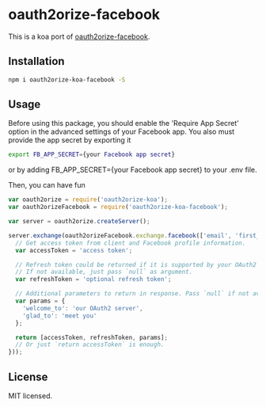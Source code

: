 # oauth2orize-facebook

This is a koa port of [oauth2orize-facebook](https://github.com/ngthanhtrung/node-oauth2orize-facebook).

## Installation

```sh
npm i oauth2orize-koa-facebook -S
```

## Usage

Before using this package, you should enable the 'Require App Secret' option in the advanced settings of your Facebook app.
You also must provide the app secret by exporting it

```sh
export FB_APP_SECRET={your Facebook app secret}
```

or by adding FB_APP_SECRET={your Facebook app secret} to your .env file.

Then, you can have fun

```js
var oauth2orize = require('oauth2orize-koa');
var oauth2orizeFacebook = require('oauth2orize-koa-facebook');

var server = oauth2orize.createServer();

server.exchange(oauth2orizeFacebook.exchange.facebook(['email', 'first_name', 'last_name'], function (client, profile) {
  // Get access token from client and Facebook profile information.
  var accessToken = 'access token';

  // Refresh token could be returned if it is supported by your OAuth2 server.
  // If not available, just pass `null` as argument.
  var refreshToken = 'optional refresh token';

  // Additional parameters to return in response. Pass `null` if not available.
  var params = {
    'welcome_to': 'our OAuth2 server',
    'glad_to': 'meet you'
  };

  return [accessToken, refreshToken, params];
  // Or just `return accessToken` is enough.
}));
```

## License

MIT licensed.

[oauth2orize-koa]: https://www.npmjs.com/package/oauth2orize-koa
